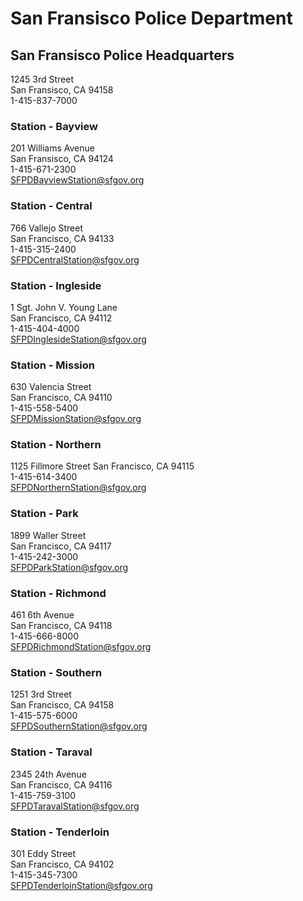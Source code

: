 # San Fransisco Police Department

## San Fransisco Police Headquarters
1245 3rd Street  
San Fransisco, CA 94158  
1-415-837-7000  

### Station - Bayview
201 Williams Avenue  
San Fransisco, CA 94124  
1-415-671-2300  
SFPDBayviewStation@sfgov.org  

### Station - Central
766 Vallejo Street  
San Francisco, CA 94133  
1-415-315-2400  
SFPDCentralStation@sfgov.org  

### Station - Ingleside
1 Sgt. John V. Young Lane  
San Francisco, CA 94112  
1-415-404-4000  
SFPDInglesideStation@sfgov.org  

### Station - Mission
630 Valencia Street  
San Francisco, CA 94110  
1-415-558-5400  
SFPDMissionStation@sfgov.org  

### Station - Northern
1125 Fillmore Street
San Francisco, CA 94115  
1-415-614-3400  
SFPDNorthernStation@sfgov.org  

### Station - Park
1899 Waller Street  
San Francisco, CA 94117  
1-415-242-3000  
SFPDParkStation@sfgov.org  

### Station - Richmond
461 6th Avenue  
San Francisco, CA 94118  
1-415-666-8000  
SFPDRichmondStation@sfgov.org  

### Station - Southern
1251 3rd Street  
San Francisco, CA 94158  
1-415-575-6000  
SFPDSouthernStation@sfgov.org  

### Station - Taraval
2345 24th Avenue  
San Francisco, CA 94116  
1-415-759-3100  
SFPDTaravalStation@sfgov.org  

### Station - Tenderloin
301 Eddy Street  
San Francisco, CA 94102  
1-415-345-7300  
SFPDTenderloinStation@sfgov.org  